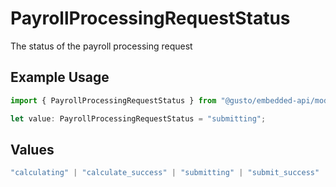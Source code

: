 # PayrollProcessingRequestStatus

The status of the payroll processing request

## Example Usage

```typescript
import { PayrollProcessingRequestStatus } from "@gusto/embedded-api/models/components/payrollprocessingrequest.js";

let value: PayrollProcessingRequestStatus = "submitting";
```

## Values

```typescript
"calculating" | "calculate_success" | "submitting" | "submit_success" | "processing_failed"
```